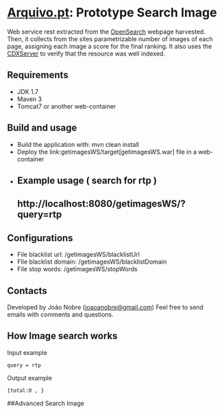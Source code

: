 # [Arquivo.pt](http://arquivo.pt/): Prototype Search Image
Web service rest extracted from the [OpenSearch](https://github.com/arquivo/pywb-opensearch-cdx) webpage harvested. Then, it collects from the sites parametrizable number of images of each page, assigning each image a score for the final ranking. It also uses the [CDXServer](https://github.com/ikreymer/pywb/wiki/CDX-Server-API) to verify that the resource was well indexed.

## Requirements
* JDK 1.7
* Maven 3
* Tomcat7 or another web-container

## Build and usage
* Build the application with: mvn clean install
* Deploy the link:getimagesWS/target[getimagesWS.war] file in a web-container
* Example usage ( search for **rtp** )
	----
	http://localhost:8080/getimagesWS/?query=rtp 
	----

## Configurations
* File blacklist url: /getimagesWS/blacklistUrl
* FIle blacklist domain: /getimagesWS/blacklistDomain
* File stop words: /getimagesWS/stopWords
	 
## Contacts
Developed by João Nobre (joaoanobre@gmail.com) 
Feel free to send emails with comments and questions.

## How Image search works
Input example
```
query = rtp 
```
Output example
```
{total:0 , }
```

##Advanced Search Image




